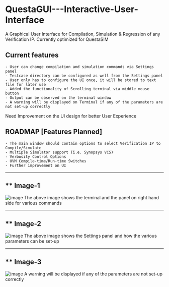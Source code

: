 # QuestaGUI---Interactive-User-Interface
A Graphical User Interface for Compilation, Simulation &amp; Regression of any Verification IP. Currently optimized for QuestaSIM


## Current features

    - User can change compilation and simulation commands via Settings panel
    - Testcase directory can be configured as well from the Settings panel
    - User only has to configure the UI once, it will be stored to text file for later use
    - Added the functionality of Scrolling terminal via middle mouse button
    - Output can be observed on the terminal window
    - A warning will be displayed on Terminal if any of the parameters are not set-up correctly

Need Improvement on the UI design for better User Experience


## ROADMAP [Features Planned]

    - The main window should contain options to select Verification IP to Compile/Simulate
    - Multiple Simulator support (i.e. Synopsys VCS)
    - Verbosity Control Options
    - UVM Compile-time/Run-time Switches
    - Further improvement on UI

-------------------
** Image-1
-------------------
![image](https://github.com/VishvasPancholi1604/QuestaGUI---Interactive-User-Interface/assets/127715418/cbfda61b-0d7b-4b84-80ce-1677d7a70146)
The above image shows the terminal and the panel on right hand side for various commands

-------------------
** Image-2
-------------------
![image](https://github.com/VishvasPancholi1604/QuestaGUI---Interactive-User-Interface/assets/127715418/fe1f788c-fe26-4740-9b24-39664c452f2b)
The above image shows the Settings panel and how the various parameters can be set-up

-------------------
** Image-3
-------------------
![image](https://github.com/VishvasPancholi1604/QuestaGUI---Interactive-User-Interface/assets/127715418/f3138048-eb53-45da-9bb1-89908f4fa5cb)
A warning will be displayed if any of the parameters are not set-up correctly
